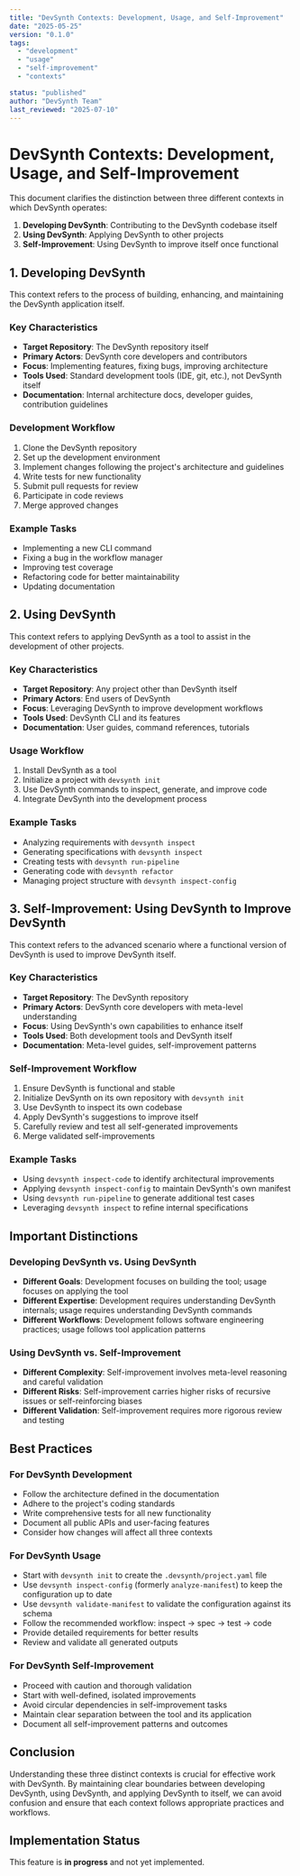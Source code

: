 ```yaml
---
title: "DevSynth Contexts: Development, Usage, and Self-Improvement"
date: "2025-05-25"
version: "0.1.0"
tags:
  - "development"
  - "usage"
  - "self-improvement"
  - "contexts"

status: "published"
author: "DevSynth Team"
last_reviewed: "2025-07-10"
---
```


# DevSynth Contexts: Development, Usage, and Self-Improvement

This document clarifies the distinction between three different contexts in which DevSynth operates:

1. **Developing DevSynth**: Contributing to the DevSynth codebase itself
2. **Using DevSynth**: Applying DevSynth to other projects
3. **Self-Improvement**: Using DevSynth to improve itself once functional


## 1. Developing DevSynth

This context refers to the process of building, enhancing, and maintaining the DevSynth application itself.

### Key Characteristics

- **Target Repository**: The DevSynth repository itself
- **Primary Actors**: DevSynth core developers and contributors
- **Focus**: Implementing features, fixing bugs, improving architecture
- **Tools Used**: Standard development tools (IDE, git, etc.), not DevSynth itself
- **Documentation**: Internal architecture docs, developer guides, contribution guidelines


### Development Workflow

1. Clone the DevSynth repository
2. Set up the development environment
3. Implement changes following the project's architecture and guidelines
4. Write tests for new functionality
5. Submit pull requests for review
6. Participate in code reviews
7. Merge approved changes


### Example Tasks

- Implementing a new CLI command
- Fixing a bug in the workflow manager
- Improving test coverage
- Refactoring code for better maintainability
- Updating documentation


## 2. Using DevSynth

This context refers to applying DevSynth as a tool to assist in the development of other projects.

### Key Characteristics

- **Target Repository**: Any project other than DevSynth itself
- **Primary Actors**: End users of DevSynth
- **Focus**: Leveraging DevSynth to improve development workflows
- **Tools Used**: DevSynth CLI and its features
- **Documentation**: User guides, command references, tutorials


### Usage Workflow

1. Install DevSynth as a tool
2. Initialize a project with `devsynth init`
3. Use DevSynth commands to inspect, generate, and improve code
4. Integrate DevSynth into the development process


### Example Tasks

 - Analyzing requirements with `devsynth inspect`
- Generating specifications with `devsynth inspect`
- Creating tests with `devsynth run-pipeline`
- Generating code with `devsynth refactor`
 - Managing project structure with `devsynth inspect-config`


## 3. Self-Improvement: Using DevSynth to Improve DevSynth

This context refers to the advanced scenario where a functional version of DevSynth is used to improve DevSynth itself.

### Key Characteristics

- **Target Repository**: The DevSynth repository
- **Primary Actors**: DevSynth core developers with meta-level understanding
- **Focus**: Using DevSynth's own capabilities to enhance itself
- **Tools Used**: Both development tools and DevSynth itself
- **Documentation**: Meta-level guides, self-improvement patterns


### Self-Improvement Workflow

1. Ensure DevSynth is functional and stable
2. Initialize DevSynth on its own repository with `devsynth init`
3. Use DevSynth to inspect its own codebase
4. Apply DevSynth's suggestions to improve itself
5. Carefully review and test all self-generated improvements
6. Merge validated self-improvements


### Example Tasks

- Using `devsynth inspect-code` to identify architectural improvements
 - Applying `devsynth inspect-config` to maintain DevSynth's own manifest
- Using `devsynth run-pipeline` to generate additional test cases
- Leveraging `devsynth inspect` to refine internal specifications


## Important Distinctions

### Developing DevSynth vs. Using DevSynth

- **Different Goals**: Development focuses on building the tool; usage focuses on applying the tool
- **Different Expertise**: Development requires understanding DevSynth internals; usage requires understanding DevSynth commands
- **Different Workflows**: Development follows software engineering practices; usage follows tool application patterns


### Using DevSynth vs. Self-Improvement

- **Different Complexity**: Self-improvement involves meta-level reasoning and careful validation
- **Different Risks**: Self-improvement carries higher risks of recursive issues or self-reinforcing biases
- **Different Validation**: Self-improvement requires more rigorous review and testing


## Best Practices

### For DevSynth Development

- Follow the architecture defined in the documentation
- Adhere to the project's coding standards
- Write comprehensive tests for all new functionality
- Document all public APIs and user-facing features
- Consider how changes will affect all three contexts


### For DevSynth Usage

- Start with `devsynth init` to create the `.devsynth/project.yaml` file
- Use `devsynth inspect-config` (formerly `analyze-manifest`) to keep the configuration up to date
 - Use `devsynth validate-manifest` to validate the configuration against its schema
- Follow the recommended workflow: inspect → spec → test → code
- Provide detailed requirements for better results
- Review and validate all generated outputs


### For DevSynth Self-Improvement

- Proceed with caution and thorough validation
- Start with well-defined, isolated improvements
- Avoid circular dependencies in self-improvement tasks
- Maintain clear separation between the tool and its application
- Document all self-improvement patterns and outcomes


## Conclusion

Understanding these three distinct contexts is crucial for effective work with DevSynth. By maintaining clear boundaries between developing DevSynth, using DevSynth, and applying DevSynth to itself, we can avoid confusion and ensure that each context follows appropriate practices and workflows.
## Implementation Status

This feature is **in progress** and not yet implemented.
